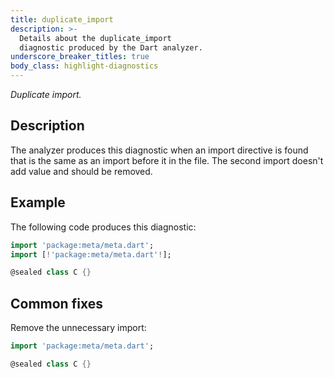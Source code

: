 ```yaml
---
title: duplicate_import
description: >-
  Details about the duplicate_import
  diagnostic produced by the Dart analyzer.
underscore_breaker_titles: true
body_class: highlight-diagnostics
---
```


_Duplicate import._

## Description

The analyzer produces this diagnostic when an import directive is found
that is the same as an import before it in the file. The second import
doesn't add value and should be removed.

## Example

The following code produces this diagnostic:

```dart
import 'package:meta/meta.dart';
import [!'package:meta/meta.dart'!];

@sealed class C {}
```

## Common fixes

Remove the unnecessary import:

```dart
import 'package:meta/meta.dart';

@sealed class C {}
```

